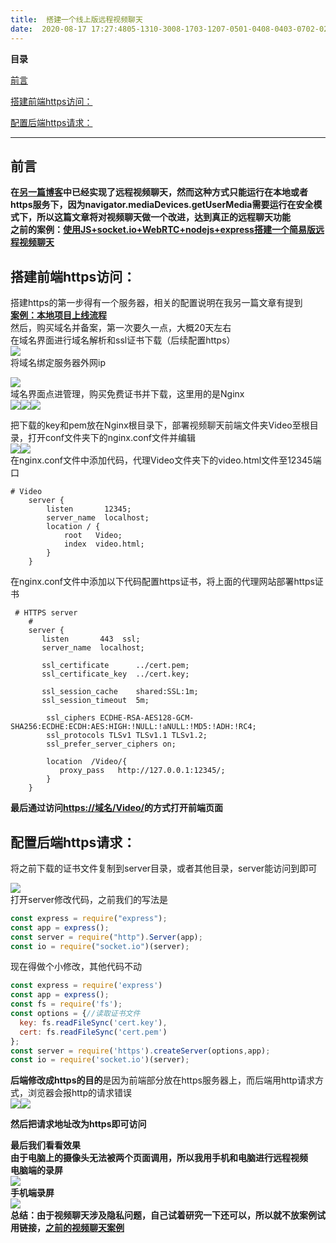 ```yaml
---
title:  搭建一个线上版远程视频聊天 
date:  2020-08-17 17:27:4805-1310-3008-1703-1207-0501-0408-0403-0702-0212-0408-0303-2403-1710-2607-1601-1908-1709-2201-31 
---
```

**目录**

[前言](#%E5%89%8D%E8%A8%80)

[搭建前端https访问：](#%E6%90%AD%E5%BB%BA%E5%89%8D%E7%AB%AFhttps%E8%AE%BF%E9%97%AE%EF%BC%9A)

[配置后端https请求：](#%E9%85%8D%E7%BD%AE%E5%90%8E%E7%AB%AFhttps%E8%AF%B7%E6%B1%82%EF%BC%9A)

---

## 前言

**在[另一篇博客](https://blog.csdn.net/time_____/article/details/104801205)中已经实现了远程视频聊天，然而这种方式只能运行在本地或者https服务下，因为navigator.mediaDevices.getUserMedia需要运行在安全模式下，所以这篇文章将对视频聊天做一个改进，达到真正的远程聊天功能  
之前的案例：[使用JS+socket.io+WebRTC+nodejs+express搭建一个简易版远程视频聊天](https://blog.csdn.net/time_____/article/details/104801205)**

## **搭建前端https访问：**

搭建https的第一步得有一个服务器，相关的配置说明在我另一篇文章有提到  
**[案例：本地项目上线流程](https://blog.csdn.net/time_____/article/details/104439713)**  
然后，购买域名并备案，第一次要久一点，大概20天左右  
在域名界面进行域名解析和ssl证书下载（后续配置https）  
![](https://img-blog.csdnimg.cn/20200817114950588.png)  
将域名绑定服务器外网ip

![](https://img-blog.csdnimg.cn/20200817115151901.png)  
域名界面点进管理，购买免费证书并下载，这里用的是Nginx  
![](https://img-blog.csdnimg.cn/20200817115741565.png?x-oss-processimage/watermark,type_ZmFuZ3poZW5naGVpdGk,shadow_10,text_aHR0cHM6Ly9ibG9nLmNzZG4ubmV0L3RpbWVfX19fXw,size_16,color_FFFFFF,t_70)![](https://img-blog.csdnimg.cn/20200817115604189.png?x-oss-processimage/watermark,type_ZmFuZ3poZW5naGVpdGk,shadow_10,text_aHR0cHM6Ly9ibG9nLmNzZG4ubmV0L3RpbWVfX19fXw,size_16,color_FFFFFF,t_70)![](https://img-blog.csdnimg.cn/20200817115910986.png?x-oss-processimage/watermark,type_ZmFuZ3poZW5naGVpdGk,shadow_10,text_aHR0cHM6Ly9ibG9nLmNzZG4ubmV0L3RpbWVfX19fXw,size_16,color_FFFFFF,t_70)

把下载的key和pem放在Nginx根目录下，部署视频聊天前端文件夹Video至根目录，打开conf文件夹下的nginx.conf文件并编辑  
![](https://img-blog.csdnimg.cn/20200817152152668.png?x-oss-processimage/watermark,type_ZmFuZ3poZW5naGVpdGk,shadow_10,text_aHR0cHM6Ly9ibG9nLmNzZG4ubmV0L3RpbWVfX19fXw,size_16,color_FFFFFF,t_70)![](https://img-blog.csdnimg.cn/20200817145531110.png?x-oss-processimage/watermark,type_ZmFuZ3poZW5naGVpdGk,shadow_10,text_aHR0cHM6Ly9ibG9nLmNzZG4ubmV0L3RpbWVfX19fXw,size_16,color_FFFFFF,t_70)  
在nginx.conf文件中添加代码，代理Video文件夹下的video.html文件至12345端口

```
# Video
    server {
        listen       12345;
        server_name  localhost;
        location / {
            root   Video;
            index  video.html;
        }
    }
```

在nginx.conf文件中添加以下代码配置https证书，将上面的代理网站部署https证书

```
 # HTTPS server
    #
    server {
       listen       443  ssl;
       server_name  localhost;

       ssl_certificate      ../cert.pem;
       ssl_certificate_key  ../cert.key;

       ssl_session_cache    shared:SSL:1m;
       ssl_session_timeout  5m;

        ssl_ciphers ECDHE-RSA-AES128-GCM-SHA256:ECDHE:ECDH:AES:HIGH:!NULL:!aNULL:!MD5:!ADH:!RC4;
        ssl_protocols TLSv1 TLSv1.1 TLSv1.2;
        ssl_prefer_server_ciphers on;

        location  /Video/{
           proxy_pass   http://127.0.0.1:12345/;
        }
    }
```

**最后通过访问[https://域名/Video/]()的方式打开前端页面**

## **配置后端https请求：**

将之前下载的证书文件复制到server目录，或者其他目录，server能访问到即可

![](https://img-blog.csdnimg.cn/20200817154313619.png)  
打开server修改代码，之前我们的写法是

```javascript
const express = require("express");
const app = express();
const server = require("http").Server(app);
const io = require("socket.io")(server);
```

现在得做个小修改，其他代码不动

```javascript
const express = require('express')
const app = express();
const fs = require('fs');
const options = {//读取证书文件
  key: fs.readFileSync('cert.key'),
  cert: fs.readFileSync('cert.pem')
};
const server = require('https').createServer(options,app);
const io = require('socket.io')(server);
```

**后端修改成https的目的**是因为前端部分放在https服务器上，而后端用http请求方式，浏览器会报http的请求错误  
![](https://img-blog.csdnimg.cn/20200817160942504.png)![](https://img-blog.csdnimg.cn/20200817160220448.png)

**然后把请求地址改为https即可访问**

**最后我们看看效果  
由于电脑上的摄像头无法被两个页面调用，所以我用手机和电脑进行远程视频  
电脑端的录屏**  
![](https://img-blog.csdnimg.cn/20200817171142829.gif)  
**手机端录屏**  
![](https://img-blog.csdnimg.cn/20200817171521268.gif)  
**总结：由于视频聊天涉及隐私问题，自己试着研究一下还可以，所以就不放案例试用链接，[之前的视频聊天案例](https://gitee.com/DieHunter/myCode/tree/master/videoSteam)**